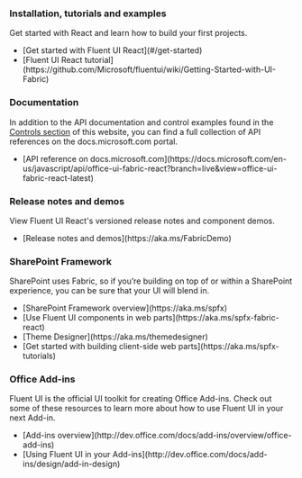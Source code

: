 ### Installation, tutorials and examples

Get started with React and learn how to build your first projects.

<ul class="md-list--flex">
  <li class="mdut--full">[Get started with Fluent UI React](#/get-started)</li>
  <li class="mdut--full">[Fluent UI React tutorial](https://github.com/Microsoft/fluentui/wiki/Getting-Started-with-UI-Fabric)</li>
</ul>

### Documentation

In addition to the API documentation and control examples found in the [Controls section](#/controls/web) of this website, you can find a full collection of API references on the docs.microsoft.com portal.

<ul class="md-list--flex">
  <li class="mdut--full">[API reference on docs.microsoft.com](https://docs.microsoft.com/en-us/javascript/api/office-ui-fabric-react?branch=live&view=office-ui-fabric-react-latest)</li>
</ul>

### Release notes and demos

View Fluent UI React's versioned release notes and component demos.

<ul class="md-list--flex">
  <li class="mdut--full">[Release notes and demos](https://aka.ms/FabricDemo)</li>
</ul>

<h3 id="sharepoint-framework-dev">SharePoint Framework</h3>

SharePoint uses Fabric, so if you’re building on top of or within a SharePoint experience, you can be sure that your UI will blend in.

<ul class="md-list--flex">
  <li class="mdut--half">[SharePoint Framework overview](https://aka.ms/spfx)</li>
  <li class="mdut--half">[Use Fluent UI components in web parts](https://aka.ms/spfx-fabric-react)</li>
  <li class="mdut--half">[Theme Designer](https://aka.ms/themedesigner)</li>
  <li class="mdut--half">[Get started with building client-side web parts](https://aka.ms/spfx-tutorials)</li>
</ul>

<h3 id="office-add-ins-dev">Office Add-ins</h3>

Fluent UI is the official UI toolkit for creating Office Add-ins. Check out some of these resources to learn more about how to use Fluent UI in your next Add-in.

<ul class="md-list--flex">
  <li class="mdut--full">[Add-ins overview](http://dev.office.com/docs/add-ins/overview/office-add-ins)</li>
  <li class="mdut--full">[Using Fluent UI in your Add-ins](http://dev.office.com/docs/add-ins/design/add-in-design)</li>
</ul>

